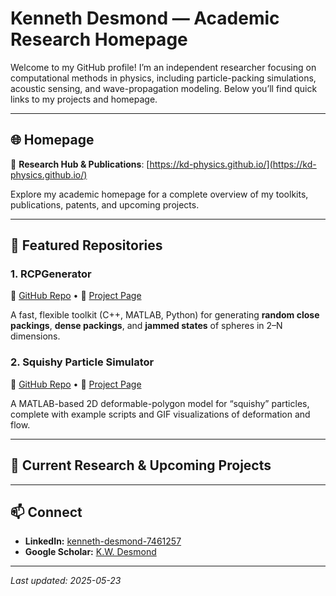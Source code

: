 # Kenneth Desmond — Academic Research Homepage

Welcome to my GitHub profile! I’m an independent researcher focusing on computational methods in physics, including particle-packing simulations, acoustic sensing, and wave-propagation modeling. Below you’ll find quick links to my projects and homepage.

---

## 🌐 Homepage

🔗 **Research Hub & Publications**: [https://kd-physics.github.io/](https://kd-physics.github.io/)

Explore my academic homepage for a complete overview of my toolkits, publications, patents, and upcoming projects.

---

## 🚀 Featured Repositories

### 1. RCPGenerator

🔗 [GitHub Repo](https://github.com/KD-physics/RCPGenerator) • 🔗 [Project Page](https://kd-physics.github.io/random-close-packing/)

A fast, flexible toolkit (C++, MATLAB, Python) for generating **random close packings**, **dense packings**, and **jammed states** of spheres in 2–N dimensions.

### 2. Squishy Particle Simulator

🔗 [GitHub Repo](https://github.com/KD-physics/Squishy-Particle-Simulator) • 🔗 [Project Page](https://kd-physics.github.io/squishy-particles/)

A MATLAB-based 2D deformable-polygon model for “squishy” particles, complete with example scripts and GIF visualizations of deformation and flow.

---

## 🔭 Current Research & Upcoming Projects

---

## 📫 Connect

* **LinkedIn:** [kenneth-desmond-7461257](https://www.linkedin.com/in/kenneth-desmond-7461257/)
* **Google Scholar:** [K.W. Desmond](https://scholar.google.com/citations?user=KqSFejcAAAAJ&hl=en)

---

*Last updated: 2025-05-23*
